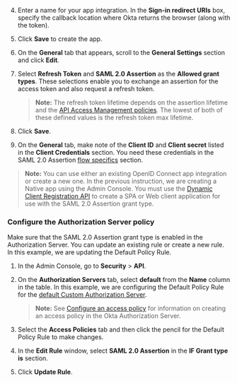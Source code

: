 4. Enter a name for your app integration. In the **Sign-in redirect URIs** box, specify the callback location where Okta returns the browser (along with the token).
5. Click **Save** to create the app.
6. On the **General** tab that appears, scroll to the **General Settings** section and click **Edit**.
7. Select **Refresh Token** and **SAML 2.0 Assertion** as the **Allowed grant types**. These selections enable you to exchange an assertion for the access token and also request a refresh token.

    > **Note:** The refresh token lifetime depends on the assertion lifetime and the [API Access Management policies](#configure-the-authorization-server-policy). The lowest of both of these defined values is the refresh token max lifetime.

8. Click **Save**.
9. On the **General** tab, make note of the **Client ID** and **Client secret** listed in the **Client Credentials** section. You need these credentials in the SAML 2.0 Assertion [flow specifics](#flow-specifics) section.

> **Note:** You can use either an existing OpenID Connect app integration or create a new one. In the previous instruction, we are creating a Native app using the Admin Console. You must use the [Dynamic Client Registration API](/docs/reference/api/oauth-clients/#client-application-object) to create a SPA or Web client application for use with the SAML 2.0 Assertion grant type.

### Configure the Authorization Server policy

Make sure that the SAML 2.0 Assertion grant type is enabled in the Authorization Server. You can update an existing rule or create a new rule. In this example, we are updating the Default Policy Rule.

1. In the Admin Console, go to **Security** > **API**.

1. On the **Authorization Servers** tab, select **default** from the **Name** column in the table. In this example, we are configuring the Default Policy Rule for the [default Custom Authorization Server](/docs/concepts/auth-servers/).

    > **Note:** See [Configure an access policy](/docs/guides/configure-access-policy/) for information on creating an access policy in the Okta Authorization Server.

1. Select the **Access Policies** tab and then click the pencil for the Default Policy Rule to make changes.

1. In the **Edit Rule** window, select **SAML 2.0 Assertion** in the **IF Grant type is** section.

1. Click **Update Rule**.
